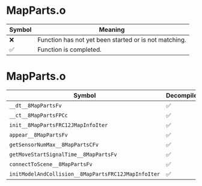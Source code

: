 # MapParts.o
| Symbol | Meaning 
| ------------- | ------------- 
| :x: | Function has not yet been started or is not matching. 
| :white_check_mark: | Function is completed. 


# MapParts.o
| Symbol | Decompiled? |
| ------------- | ------------- |
| `__dt__8MapPartsFv` | :white_check_mark: |
| `__ct__8MapPartsFPCc` | :white_check_mark: |
| `init__8MapPartsFRC12JMapInfoIter` | :white_check_mark: |
| `appear__8MapPartsFv` | :white_check_mark: |
| `getSensorNumMax__8MapPartsCFv` | :white_check_mark: |
| `getMoveStartSignalTime__8MapPartsFv` | :white_check_mark: |
| `connectToScene__8MapPartsFv` | :white_check_mark: |
| `initModelAndCollision__8MapPartsFRC12JMapInfoIter` | :white_check_mark: |
